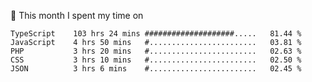 📅 This month I spent my time on

<!--START_SECTION:waka-->

```text
TypeScript    103 hrs 24 mins ####################.....   81.44 %
JavaScript    4 hrs 50 mins   #........................   03.81 %
PHP           3 hrs 20 mins   #........................   02.63 %
CSS           3 hrs 10 mins   #........................   02.50 %
JSON          3 hrs 6 mins    #........................   02.45 %
```

<!--END_SECTION:waka-->
